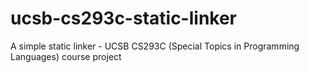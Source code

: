 # ucsb-cs293c-static-linker
A simple static linker - UCSB CS293C (Special Topics in Programming Languages) course project
